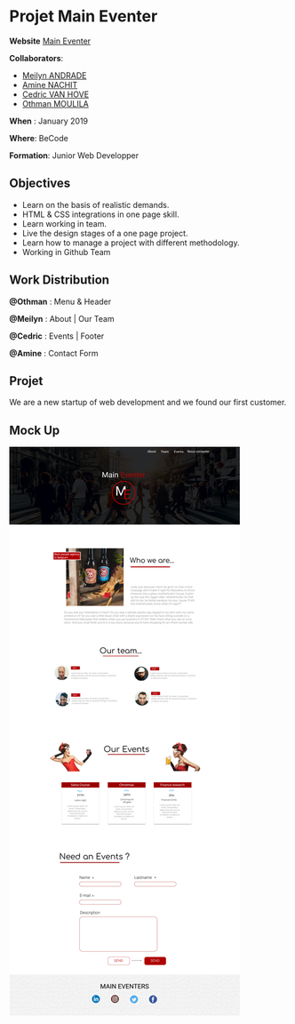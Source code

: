 # Projet Main Eventer

**Website** [Main Eventer](https://meilyn.github.io/Projet-Main-Eventer/)

**Collaborators**: 

* [Meilyn ANDRADE](https://github.com/Meilyn)
* [Amine NACHIT](https://github.com/webmaster83)
* [Cedric VAN HOVE](https://github.com/cevaho)
* [Othman MOULILA](https://github.com/luffy1140/)

**When** : January 2019

**Where**: BeCode

**Formation**: Junior Web Developper

## Objectives

* Learn on the basis of realistic demands.
* HTML & CSS integrations in one page skill.
* Learn working in team.
* Live the design stages of a one page project.
* Learn how to manage a project with different methodology.
* Working in Github Team 

## Work Distribution 

**@Othman** : Menu & Header

**@Meilyn** : About | Our Team

**@Cedric** : Events | Footer

**@Amine** : Contact Form

## Projet 

We are a new startup of web development and we found our first customer.


## Mock Up 
![maquette](Maquette.jpg)



